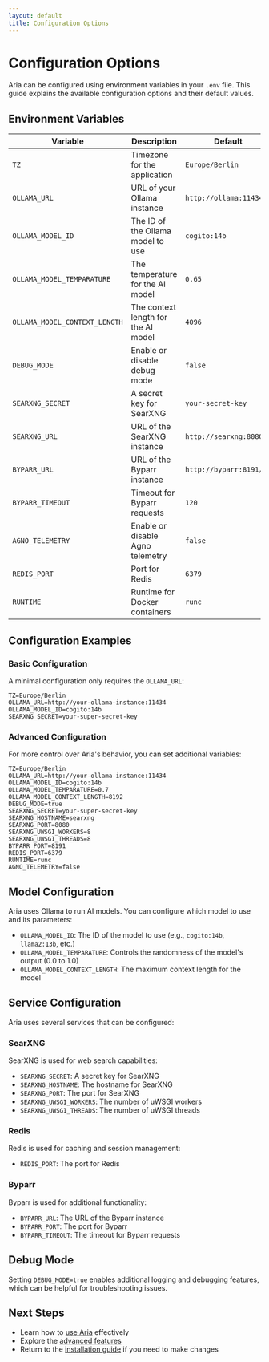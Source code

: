 ```yaml
---
layout: default
title: Configuration Options
---
```


# Configuration Options

Aria can be configured using environment variables in your `.env` file. This guide explains the available configuration options and their default values.

## Environment Variables

| Variable                      | Description                                       | Default                  |
| ----------------------------- | ------------------------------------------------- | ------------------------ |
| `TZ`                          | Timezone for the application                      | `Europe/Berlin`          |
| `OLLAMA_URL`                  | URL of your Ollama instance                       | `http://ollama:11434`    |
| `OLLAMA_MODEL_ID`             | The ID of the Ollama model to use                 | `cogito:14b`             |
| `OLLAMA_MODEL_TEMPARATURE`    | The temperature for the AI model                  | `0.65`                   |
| `OLLAMA_MODEL_CONTEXT_LENGTH` | The context length for the AI model               | `4096`                   |
| `DEBUG_MODE`                  | Enable or disable debug mode                      | `false`                  |
| `SEARXNG_SECRET`              | A secret key for SearXNG                          | `your-secret-key`        |
| `SEARXNG_URL`                 | URL of the SearXNG instance                       | `http://searxng:8080`    |
| `BYPARR_URL`                  | URL of the Byparr instance                        | `http://byparr:8191/v1`  |
| `BYPARR_TIMEOUT`              | Timeout for Byparr requests                       | `120`                    |
| `AGNO_TELEMETRY`              | Enable or disable Agno telemetry                  | `false`                  |
| `REDIS_PORT`                  | Port for Redis                                    | `6379`                   |
| `RUNTIME`                     | Runtime for Docker containers                     | `runc`                   |

## Configuration Examples

### Basic Configuration

A minimal configuration only requires the `OLLAMA_URL`:

```env
TZ=Europe/Berlin
OLLAMA_URL=http://your-ollama-instance:11434
OLLAMA_MODEL_ID=cogito:14b
SEARXNG_SECRET=your-super-secret-key
```

### Advanced Configuration

For more control over Aria's behavior, you can set additional variables:

```env
TZ=Europe/Berlin
OLLAMA_URL=http://your-ollama-instance:11434
OLLAMA_MODEL_ID=cogito:14b
OLLAMA_MODEL_TEMPARATURE=0.7
OLLAMA_MODEL_CONTEXT_LENGTH=8192
DEBUG_MODE=true
SEARXNG_SECRET=your-super-secret-key
SEARXNG_HOSTNAME=searxng
SEARXNG_PORT=8080
SEARXNG_UWSGI_WORKERS=8
SEARXNG_UWSGI_THREADS=8
BYPARR_PORT=8191
REDIS_PORT=6379
RUNTIME=runc
AGNO_TELEMETRY=false
```

## Model Configuration

Aria uses Ollama to run AI models. You can configure which model to use and its parameters:

- `OLLAMA_MODEL_ID`: The ID of the model to use (e.g., `cogito:14b`, `llama2:13b`, etc.)
- `OLLAMA_MODEL_TEMPARATURE`: Controls the randomness of the model's output (0.0 to 1.0)
- `OLLAMA_MODEL_CONTEXT_LENGTH`: The maximum context length for the model

## Service Configuration

Aria uses several services that can be configured:

### SearXNG

SearXNG is used for web search capabilities:

- `SEARXNG_SECRET`: A secret key for SearXNG
- `SEARXNG_HOSTNAME`: The hostname for SearXNG
- `SEARXNG_PORT`: The port for SearXNG
- `SEARXNG_UWSGI_WORKERS`: The number of uWSGI workers
- `SEARXNG_UWSGI_THREADS`: The number of uWSGI threads

### Redis

Redis is used for caching and session management:

- `REDIS_PORT`: The port for Redis

### Byparr

Byparr is used for additional functionality:

- `BYPARR_URL`: The URL of the Byparr instance
- `BYPARR_PORT`: The port for Byparr
- `BYPARR_TIMEOUT`: The timeout for Byparr requests

## Debug Mode

Setting `DEBUG_MODE=true` enables additional logging and debugging features, which can be helpful for troubleshooting issues.

## Next Steps

- Learn how to [use Aria](usage.html) effectively
- Explore the [advanced features](advanced.html)
- Return to the [installation guide](installation.html) if you need to make changes
